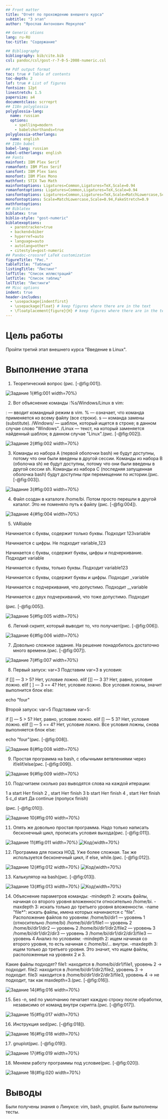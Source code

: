 ```yaml
---
## Front matter
title: "Отчёт по прохождению внешнего курса"
subtitle: "3 этап"
author: "Ярослав Антонович Меркулов"

## Generic otions
lang: ru-RU
toc-title: "Содержание"

## Bibliography
bibliography: bib/cite.bib
csl: pandoc/csl/gost-r-7-0-5-2008-numeric.csl

## Pdf output format
toc: true # Table of contents
toc-depth: 2
lof: true # List of figures
fontsize: 12pt
linestretch: 1.5
papersize: a4
documentclass: scrreprt
## I18n polyglossia
polyglossia-lang:
  name: russian
  options:
	- spelling=modern
	- babelshorthands=true
polyglossia-otherlangs:
  name: english
## I18n babel
babel-lang: russian
babel-otherlangs: english
## Fonts
mainfont: IBM Plex Serif
romanfont: IBM Plex Serif
sansfont: IBM Plex Sans
monofont: IBM Plex Mono
mathfont: STIX Two Math
mainfontoptions: Ligatures=Common,Ligatures=TeX,Scale=0.94
romanfontoptions: Ligatures=Common,Ligatures=TeX,Scale=0.94
sansfontoptions: Ligatures=Common,Ligatures=TeX,Scale=MatchLowercase,Scale=0.94
monofontoptions: Scale=MatchLowercase,Scale=0.94,FakeStretch=0.9
mathfontoptions:
## Biblatex
biblatex: true
biblio-style: "gost-numeric"
biblatexoptions:
  - parentracker=true
  - backend=biber
  - hyperref=auto
  - language=auto
  - autolang=other*
  - citestyle=gost-numeric
## Pandoc-crossref LaTeX customization
figureTitle: "Рис."
tableTitle: "Таблица"
listingTitle: "Листинг"
lofTitle: "Список иллюстраций"
lotTitle: "Список таблиц"
lolTitle: "Листинги"
## Misc options
indent: true
header-includes:
  - \usepackage{indentfirst}
  - \usepackage{float} # keep figures where there are in the text
  - \floatplacement{figure}{H} # keep figures where there are in the text
---
```


# Цель работы

Пройти третий этап внешнего курса "Введение в Linux".

# Выполнение этапа

1. Теоретический вопрос (рис. [-@fig:001]).

![Задание 1](image/1.png){#fig:001 width=70%}

2. Вот объяснение команды :%s/Windows/Linux в vim:

: — вводит командный режим в vim.
% — означает, что команда применяется ко всему файлу (все строки).
s — команда замены (substitute).
/Windows/ — шаблон, который ищется в строке; в данном случае слово "Windows".
/Linux — текст, на который заменяется найденный шаблон; в данном случае "Linux".(рис. [-@fig:002]).

![Задание 2](image/2.png){#fig:002 width=70%}

3. Команды из набора А (первой оболочки bash) не будут доступны, потому что они были введены в другой сессии.
Команды из набора В (оболочка sh) не будут доступны, потому что они были введены в другой сессии sh.
Команды из набора С (последняя запущенная оболочка bash) будут доступны при перемещении по истории.(рис. [-@fig:003]).

![Задание 3](image/3.png){#fig:003 width=70%}

4. Файл создан в каталоге /home/bi. Потом просто перешли в другой каталог. Это не поменяло путь к файлу (рис. [-@fig:004]).

![Задание 4](image/4.png){#fig:004 width=70%}

5. VARiable

Начинается с буквы, содержит только буквы.
Подходит
123variable

Начинается с цифры.
Не подходит
variable_123

Начинается с буквы, содержит буквы, цифры и подчеркивание.
Подходит
variable

Начинается с буквы, только буквы.
Подходит
variable123

Начинается с буквы, содержит буквы и цифры.
Подходит
_variable

Начинается с подчеркивания, что допустимо.
Подходит
__variable

Начинается с двух подчеркиваний, что тоже допустимо.
Подходит

(рис. [-@fig:005]).

![Задание 5](image/5.png){#fig:005 width=70%}

6. Легкий скрипт, который выводит то, что получает(рис. [-@fig:006]).

![Задание 6](image/6.png){#fig:006 width=70%}

7. Довольно сложное задание. На решение понадобилось достаточно много времени.(рис. [-@fig:007]).

![Задание 7](image/7.png){#fig:007 width=70%}

8. Первый запуск: var=3
Подставим var=3 в условия:

if []]
— 3 > 5? Нет, условие ложно.
elif []]
— 3  3? Нет, равно, условие ложно.
elif [ ]
— 3 == 4? Нет, условие ложно.
Все условия ложны, значит выполнится блок else:

echo "four"


Второй запуск: var=5
Подставим var=5:

if []
— 5 > 5? Нет, равно, условие ложно.
elif []
— 5  3? Нет, условие ложно.
elif []
— 5 == 4? Нет, условие ложно.
Все условия ложны, снова выполняется блок else:

echo "four"(рис. [-@fig:008]).

![Задание 8](image/8.png){#fig:008 width=70%}

9. Простая программа на bash, с обычными ветвлениями через if/elif/else(рис. [-@fig:009]).

![Задание 9](image/9.png){#fig:009 width=70%}

10. Подсчитаем сколько раз выводятся слова на каждой итерации:

1	a	start	Нет	finish
2	,	start	Нет	finish
3	b	start	Нет	finish
4	,	start	Нет	finish
5	c_d	start	Да	continue (пропуск finish)

(рис. [-@fig:010]).

![Задание 10](image/10.png){#fig:010 width=70%}

11. Опять же довольно простая программа. Надо только написать бесконечный цикл, прописать условия выхода(рис. [-@fig:011]).

![Задание 11](image/11.png){#fig:011 width=70%}
![Код](image/12.png){width=70%}

12. Программа для поиска НОД. Уже более сложная. Так же используется бесконечный цикл, if else, while.(рис. [-@fig:012]).

![Задание 12](image/13.png){#fig:012 width=70%}
![Код](image/14.png){width=70%}

13. Калькулятор на bash(рис. [-@fig:013]).

![Задание 13](image/15.png){#fig:013 width=70%}
![Код](image/16.png){width=70%}


14. Объяснение параметров команды:
-mindepth 2: искать файлы, начиная со второго уровня вложенности относительно /home/bi.
-maxdepth 3: искать только до третьего уровня вложенности.
-name "file*": искать файлы, имена которых начинаются с "file".
Расположение файлов по уровням:
/home/bi/dir1 — уровень 1 (относительно /home/bi)
/home/bi/dir1/file1 — уровень 2
/home/bi/dir1/dir2 — уровень 2
/home/bi/dir1/dir2/file2 — уровень 3
/home/bi/dir1/dir2/dir3 — уровень 3
/home/bi/dir1/dir2/dir3/file3 — уровень 4
Анализ по условиям:
-mindepth 2: ищем начиная со второго уровня, то есть начиная с /home/bi/... внутри.
-maxdepth 3: ищем только до третьего уровня.
Это значит, что ищем файлы, расположенные на уровнях 2 и 3.

Какие файлы подходят?
file1: находится в /home/bi/dir1/file1, уровень 2 → подходит.
file2: находится в /home/bi/dir1/dir2/file2, уровень 3 → подходит.
file3: находится в /home/bi/dir1/dir2/dir3/file3, уровень 4 → не подходит, так как maxdepth=3.(рис. [-@fig:016]).

![Задание 14](image/17.png){#fig:016 width=70%}

15. Без -n, sed по умолчанию печатает каждую строку после обработки, независимо от команд внутри скрипта.(рис. [-@fig:017]).

![Задание 15](image/18.png){#fig:017 width=70%}

16. Инструкция sed(рис. [-@fig:018]).

![Задание 16](image/19.png){#fig:018 width=70%}

17. gnuplot(рис. [-@fig:019]).

![Задание 17](image/20.png){#fig:019 width=70%}

18. Меняем работу программы под условие(рис. [-@fig:020]).

![Задание 18](image/21.png){#fig:020 width=70%}


# Выводы

Были получены знания о Линуксе: vim, bash, gnuplot. Были выполнены тесты.

